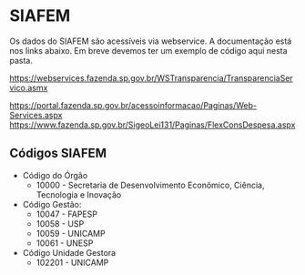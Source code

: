 # SIAFEM

Os dados do SIAFEM são acessíveis via webservice. A documentação está nos links abaixo. Em breve devemos ter um exemplo de código aqui nesta pasta.

https://webservices.fazenda.sp.gov.br/WSTransparencia/TransparenciaServico.asmx

https://portal.fazenda.sp.gov.br/acessoinformacao/Paginas/Web-Services.aspx                        
https://www.fazenda.sp.gov.br/SigeoLei131/Paginas/FlexConsDespesa.aspx

## Códigos SIAFEM

* Código do Órgão
  * 10000 - Secretaria de Desenvolvimento Econômico, Ciência, Tecnologia e Inovação
* Código Gestão:
  * 10047 - FAPESP
  * 10058 - USP
  * 10059 - UNICAMP
  * 10061 - UNESP
* Código Unidade Gestora
  * 102201 - UNICAMP
  
